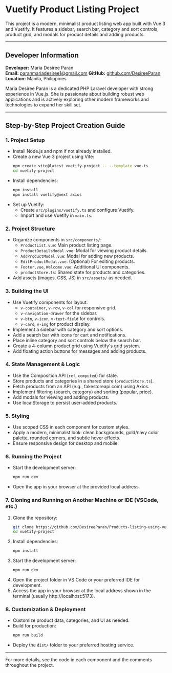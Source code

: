 # Vuetify Product Listing Project

This project is a modern, minimalist product listing web app built with Vue 3 and Vuetify. It features a sidebar, search bar, category and sort controls, product grid, and modals for product details and adding products.

---

## Developer Information

**Developer:** Maria Desiree Paran  
**Email:** paranmariadesiree1@gmail.com
**GitHub:** [github.com/DesireeParan](https://github.com/DesireeParan)  
**Location:** Manila, Philippines

Maria Desiree Paran is a dedicated PHP Laravel developer with strong experience in Vue.js. She is passionate about building robust web applications and is actively exploring other modern frameworks and technologies to expand her skill set.

---

## Step-by-Step Project Creation Guide

### 1. Project Setup
- Install Node.js and npm if not already installed.
- Create a new Vue 3 project using Vite:
  ```sh
  npm create vite@latest vuetify-project -- --template vue-ts
  cd vuetify-project
  ```
- Install dependencies:
  ```sh
  npm install
  npm install vuetify@next axios
  ```
- Set up Vuetify:
  - Create `src/plugins/vuetify.ts` and configure Vuetify.
  - Import and use Vuetify in `main.ts`.

### 2. Project Structure
- Organize components in `src/components/`:
  - `ProductList.vue`: Main product listing page.
  - `ProductDetailsModal.vue`: Modal for viewing product details.
  - `AddProductModal.vue`: Modal for adding new products.
  - `EditProductModal.vue`: (Optional) For editing products.
  - `Footer.vue`, `Welcome.vue`: Additional UI components.
  - `productStore.ts`: Shared state for products and categories.
- Add assets (images, CSS, JS) in `src/assets/` as needed.

### 3. Building the UI
- Use Vuetify components for layout:
  - `v-container`, `v-row`, `v-col` for responsive grid.
  - `v-navigation-drawer` for the sidebar.
  - `v-btn`, `v-icon`, `v-text-field` for controls.
  - `v-card`, `v-img` for product display.
- Implement a sidebar with category and sort options.
- Add a search bar with icons for cart and notifications.
- Place inline category and sort controls below the search bar.
- Create a 4-column product grid using Vuetify's grid system.
- Add floating action buttons for messages and adding products.

### 4. State Management & Logic
- Use the Composition API (`ref`, `computed`) for state.
- Store products and categories in a shared store (`productStore.ts`).
- Fetch products from an API (e.g., fakestoreapi.com) using Axios.
- Implement filtering (search, category) and sorting (popular, price).
- Add modals for viewing and adding products.
- Use localStorage to persist user-added products.

### 5. Styling
- Use scoped CSS in each component for custom styles.
- Apply a modern, minimalist look: clean backgrounds, gold/navy color palette, rounded corners, and subtle hover effects.
- Ensure responsive design for desktop and mobile.

### 6. Running the Project
- Start the development server:
  ```sh
  npm run dev
  ```
- Open the app in your browser at the provided local address.

### 7. Cloning and Running on Another Machine or IDE (VSCode, etc.)
1. Clone the repository:
   ```sh
   git clone https://github.com/DesireeParan/Products-listing-using-vuetify-and-fakestore-api
   cd vuetify-project
   ```
2. Install dependencies:
   ```sh
   npm install
   ```
3. Start the development server:
   ```sh
   npm run dev
   ```
4. Open the project folder in VS Code or your preferred IDE for development.
5. Access the app in your browser at the local address shown in the terminal (usually http://localhost:5173).

### 8. Customization & Deployment
- Customize product data, categories, and UI as needed.
- Build for production:
  ```sh
  npm run build
  ```
- Deploy the `dist/` folder to your preferred hosting service.

---

For more details, see the code in each component and the comments throughout the project.
